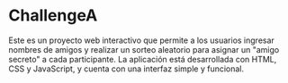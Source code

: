 # ChallengeA
Este es un proyecto web interactivo que permite a los usuarios ingresar nombres de amigos y realizar un sorteo aleatorio para asignar un "amigo secreto" a cada participante. La aplicación está desarrollada con HTML, CSS y JavaScript, y cuenta con una interfaz simple y funcional.
